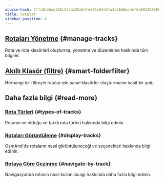 ```yaml
---
source-hash: 7ffc8bb6ad320c2fba120a64fe501c64d5fa3b56d0addef5a691228269465d64
title: Rotalar
sidebar_position: 8
---
```


## [Rotaları Yönetme](./manage-tracks.md) {#manage-tracks}

Rota ve rota klasörleri oluşturma, yönetme ve düzenleme hakkında tüm bilgiler.

## [Akıllı Klasör (filtre)](./smart-folder.md) {#smart-folderfilter}

Herhangi bir filtreyle rotalar için sanal klasörler oluşturmanın basit bir yolu.

## Daha fazla bilgi {#read-more}

### [Rota Türleri](../../map/tracks/index.md#types-of-tracks) {#types-of-tracks}

Rotanın ne olduğu ve farklı rota türleri hakkında bilgi edinin.

### [Rotaları Görüntüleme](../../map/tracks/index.md#display-tracks) {#display-tracks}

OsmAnd'da rotaların nasıl görüntüleneceği ve seçenekleri hakkında bilgi edinin.

### [Rotaya Göre Gezinme](../../navigation/setup/gpx-navigation.md) {#navigate-by-track}

Navigasyonda rotanın nasıl kullanılacağı hakkında daha fazla bilgi edinin.